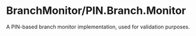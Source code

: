 # BranchMonitor/PIN.Branch.Monitor

A PIN-based branch monitor implementation, used for validation purposes.
